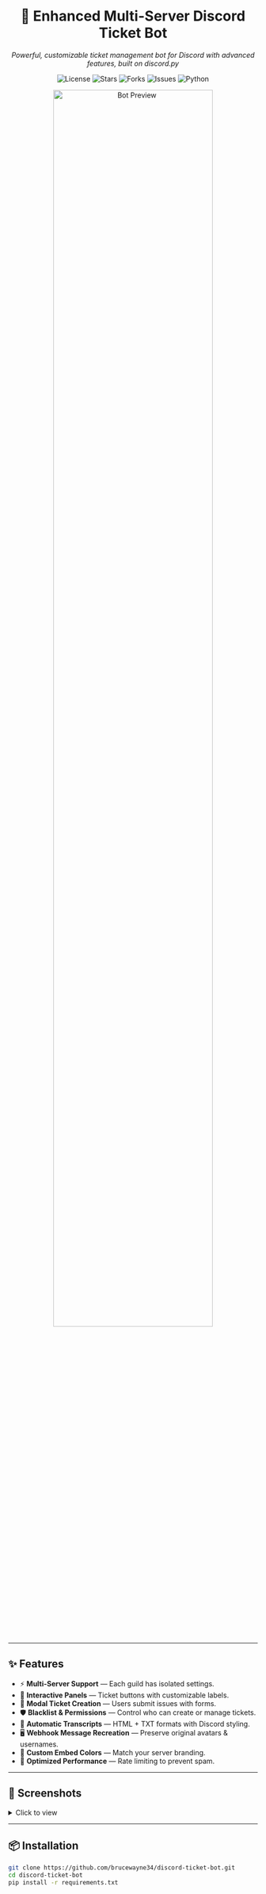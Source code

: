 <!-- PROJECT HEADER -->
<div align="center">
  <h1>🎫 Enhanced Multi-Server Discord Ticket Bot</h1>
  <p>
    <em>Powerful, customizable ticket management bot for Discord with advanced features, built on discord.py</em>
  </p>

  <!-- Badges -->
  <p>
    <img src="https://img.shields.io/github/license/your-username/discord-ticket-bot?style=for-the-badge" alt="License">
    <img src="https://img.shields.io/github/stars/your-username/discord-ticket-bot?style=for-the-badge" alt="Stars">
    <img src="https://img.shields.io/github/forks/your-username/discord-ticket-bot?style=for-the-badge" alt="Forks">
    <img src="https://img.shields.io/github/issues/your-username/discord-ticket-bot?style=for-the-badge" alt="Issues">
    <img src="https://img.shields.io/badge/Python-3.8+-blue?style=for-the-badge&logo=python" alt="Python">
  </p>

  <img src="https://i.imgur.com/AbC123X.gif" alt="Bot Preview" width="80%">
</div>

---

## ✨ Features
- ⚡ **Multi-Server Support** — Each guild has isolated settings.
- 🎯 **Interactive Panels** — Ticket buttons with customizable labels.
- 📝 **Modal Ticket Creation** — Users submit issues with forms.
- 🛡 **Blacklist & Permissions** — Control who can create or manage tickets.
- 📂 **Automatic Transcripts** — HTML + TXT formats with Discord styling.
- 🖥 **Webhook Message Recreation** — Preserve original avatars & usernames.
- 🎨 **Custom Embed Colors** — Match your server branding.
- 🚀 **Optimized Performance** — Rate limiting to prevent spam.

---

## 📸 Screenshots
<details>
<summary>Click to view</summary>

![Ticket Panel](https://i.imgur.com/XyZ1234.png)
![Transcript Example](https://i.imgur.com/ABc5678.png)
![HTML Transcript Preview](https://i.imgur.com/Def8901.png)

</details>

---

## 📦 Installation
```bash
git clone https://github.com/brucewayne34/discord-ticket-bot.git
cd discord-ticket-bot
pip install -r requirements.txt 
